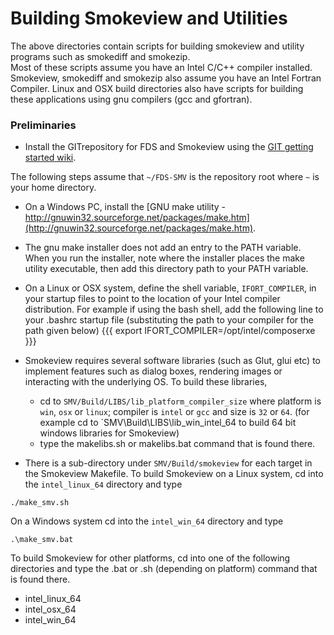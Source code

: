 # Building Smokeview and Utilities

The above directories contain scripts for building smokeview and utility programs such as smokediff and smokezip.  
Most of these scripts assume you have an Intel C/C++ compiler installed.  Smokeview, smokediff and smokezip also
assume you have an Intel Fortran Compiler.  Linux and OSX build directories also have scripts for building
these applications using gnu compilers (gcc and gfortran). 

### Preliminaries

  * Install the GITrepository for FDS and Smokeview using the [GIT getting started wiki](https://github.com/firemodels/fds/wiki/Git-Notes-Getting-Started).  

The following steps assume that `~/FDS-SMV` is the repository root where `~` is your home directory.

  * On a Windows PC, install the [GNU make utility - http://gnuwin32.sourceforge.net/packages/make.htm](http://gnuwin32.sourceforge.net/packages/make.htm).

  * The gnu make installer does not add an entry to the PATH variable.  When you run the installer, note where the installer places the make utility executable, then add this directory path to your PATH variable. 

  * On a Linux or OSX system, define the shell variable, `IFORT_COMPILER`, in your startup files to point to the location of your Intel compiler distribution.  For example if using the bash shell, add the following line to your .bashrc startup file (substituting the path to your compiler for the path given below)
{{{
export IFORT_COMPILER=/opt/intel/composerxe
}}}

  * Smokeview requires several software libraries (such as Glut, glui etc) to implement features such as dialog boxes, rendering images or interacting with the underlying OS.  To build these libraries, 
      * cd to `SMV/Build/LIBS/lib_platform_compiler_size` where platform is `win`, `osx` or `linux`; compiler is `intel` or `gcc` and size is `32` or `64`.  (for example cd to `SMV\Build\LIBS\lib_win_intel_64 to build 64 bit windows libraries for Smokeview)
      * type the makelibs.sh or makelibs.bat command that is found there.

  * There is a sub-directory under `SMV/Build/smokeview` for each target in the Smokeview Makefile.  To build Smokeview on a Linux system, cd into the `intel_linux_64` directory and type

   `./make_smv.sh`

On a Windows system cd into the `intel_win_64` directory and type

   `.\make_smv.bat `

To build Smokeview for other platforms, cd into one of the following directories and type the .bat or .sh (depending on platform) command that is found there.

  *  intel_linux_64
  *  intel_osx_64
  *  intel_win_64





